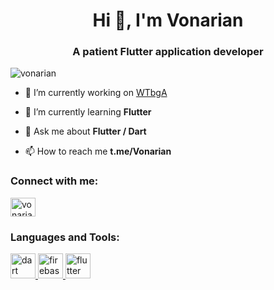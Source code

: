 <h1 align="center">Hi 👋, I'm Vonarian</h1>
<h3 align="center">A patient Flutter application developer</h3>

<p align="left"> <img src="https://komarev.com/ghpvc/?username=vonarian&label=Profile%20views&color=0e75b6&style=flat" alt="vonarian" /> </p>

- 🔭 I’m currently working on [WTbgA](https://github.com/Vonarian/WTbgA)

- 🌱 I’m currently learning **Flutter**

- 💬 Ask me about **Flutter / Dart**

- 📫 How to reach me **t.me/Vonarian**

<h3 align="left">Connect with me:</h3>
<p align="left">
<a href="https://instagram.com/vonarian_ir" target="blank"><img align="center" src="https://raw.githubusercontent.com/rahuldkjain/github-profile-readme-generator/master/src/images/icons/Social/instagram.svg" alt="vonarian_ir" height="30" width="40" /></a>
</p>

<h3 align="left">Languages and Tools:</h3>
<p align="left"> <a href="https://dart.dev" target="_blank" rel="noreferrer"> <img src="https://www.vectorlogo.zone/logos/dartlang/dartlang-icon.svg" alt="dart" width="40" height="40"/> </a> <a href="https://firebase.google.com/" target="_blank" rel="noreferrer"> <img src="https://www.vectorlogo.zone/logos/firebase/firebase-icon.svg" alt="firebase" width="40" height="40"/> </a> <a href="https://flutter.dev" target="_blank" rel="noreferrer"> <img src="https://www.vectorlogo.zone/logos/flutterio/flutterio-icon.svg" alt="flutter" width="40" height="40"/> </a> </p>
